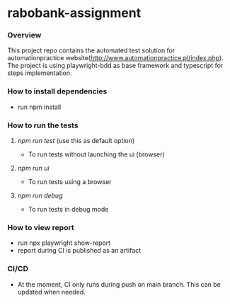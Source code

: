 # rabobank-assignment

### Overview

This project repo contains the automated test solution for automationpractice website(http://www.automationpractice.pl/index.php). The project is using playwright-bdd as base framework and typescript for steps implementation.


### How to install dependencies
- run npm install 
 
### How to run the tests 
1. *npm run test* (use this as default option)
   - To run tests without launching the ui (browser)
  
2. *npm run ui*
   - To run tests using a browser
  
3. *npm run debug*
   - To run tests in debug mode


### How to view report 
- run npx playwright show-report
- report during CI is published as an artifact


### CI/CD
- At the moment, CI only runs during push on main branch. This can be updated when needed.
